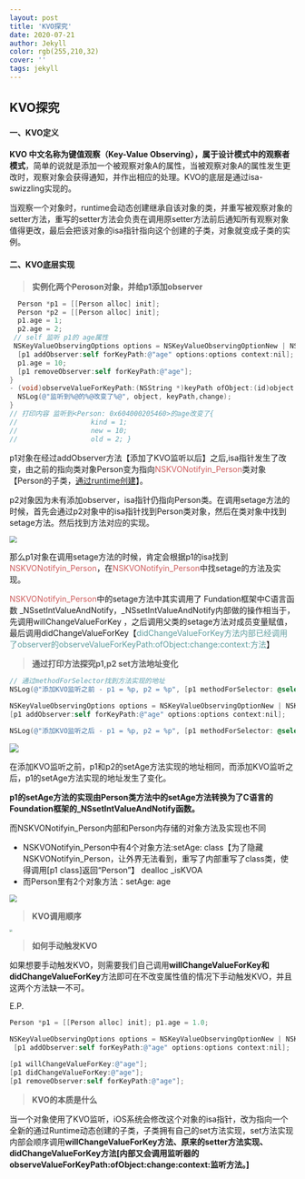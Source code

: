 ```yaml
---
layout: post
title: 'KVO探究'
date: 2020-07-21
author: Jekyll
color: rgb(255,210,32)
cover: ''
tags: jekyll
---
```


## KVO探究

#### 一、KVO定义

**KVO 中文名称为键值观察（Key-Value Observing），属于设计模式中的观察者模式**，简单的说就是添加一个被观察对象A的属性，当被观察对象A的属性发生更改时，观察对象会获得通知，并作出相应的处理。KVO的底层是通过isa-swizzling实现的。

当观察一个对象时，runtime会动态创建继承自该对象的类，并重写被观察对象的setter方法，重写的setter方法会负责在调用原setter方法前后通知所有观察对象值得更改，最后会把该对象的isa指针指向这个创建的子类，对象就变成子类的实例。

#### 二、KVO底层实现

> **实例化两个Peroson对象，并给p1添加observer**

```objective-c
  Person *p1 = [[Person alloc] init];    
  Person *p2 = [[Person alloc] init];    
  p1.age = 1;      
  p2.age = 2;    
 // self 监听 p1的 age属性    
 NSKeyValueObservingOptions options = NSKeyValueObservingOptionNew | NSKeyValueObservingOptionOld;     
  [p1 addObserver:self forKeyPath:@"age" options:options context:nil];    
  p1.age = 10;    
  [p1 removeObserver:self forKeyPath:@"age"]; 
} 
- (void)observeValueForKeyPath:(NSString *)keyPath ofObject:(id)object change:(NSDictionary<NSKeyValueChangeKey,id> *)change context:(void *)context {    
  NSLog(@"监听到%@的%@改变了%@", object, keyPath,change); 
} 
// 打印内容 监听到<Person: 0x604000205460>的age改变了{    
//					kind = 1;    
//					new = 10;    
//					old = 2; }
```

p1对象在经过addObserver方法【添加了KVO监听以后】之后,isa指针发生了改变，由之前的指向类对象Person变为指向<font color="#CD5C5C">NSKVONotifyin_Person</font>类对象【Person的子类，<u>通过runtime创建</u>】。

p2对象因为未有添加observer，isa指针仍指向Person类。在调用setage方法的时候，首先会通过p2对象中的isa指针找到Person类对象，然后在类对象中找到setage方法。然后找到方法对应的实现。

<img src="/Users/zhangyue/Desktop/截屏2020-07-21下午3.39.13.png" style="zoom:80%;" />



那么p1对象在调用setage方法的时候，肯定会根据p1的isa找到<font color="#CD5C5C">NSKVONotifyin_Person</font>，在<font color="#CD5C5C">NSKVONotifyin_Person</font>中找setage的方法及实现。

<font color="#CD5C5C">NSKVONotifyin_Person</font>中的setage方法中其实调用了 Fundation框架中C语言函数 _NSsetIntValueAndNotify，_NSsetIntValueAndNotify内部做的操作相当于，先调用willChangeValueForKey ，之后调用父类的setage方法对成员变量赋值，最后调用didChangeValueForKey【<font color="#5F9EA0">didChangeValueForKey方法内部已经调用了observer的observeValueForKeyPath:ofObject:change:context:方法</font>】



> **通过打印方法探究p1,p2 set方法地址变化**

```objective-c
// 通过methodForSelector找到方法实现的地址 
NSLog(@"添加KVO监听之前 - p1 = %p, p2 = %p", [p1 methodForSelector: @selector(setAge:)],[p2 methodForSelector: @selector(setAge:)]); 

NSKeyValueObservingOptions options = NSKeyValueObservingOptionNew | NSKeyValueObservingOptionOld; 
[p1 addObserver:self forKeyPath:@"age" options:options context:nil]; 

NSLog(@"添加KVO监听之后 - p1 = %p, p2 = %p", [p1 methodForSelector: @selector(setAge:)],[p2 methodForSelector: @selector(setAge:)]);
```

![](/Users/zhangyue/Desktop/截屏2020-07-21下午3.52.48.png)

在添加KVO监听之前，p1和p2的setAge方法实现的地址相同，而添加KVO监听之后，p1的setAge方法实现的地址发生了变化。

**p1的setAge方法的实现由Person类方法中的setAge方法转换为了C语言的Foundation框架的_NSsetIntValueAndNotify函数。**

而NSKVONotifyin_Person内部和Person内存储的对象方法及实现也不同

- NSKVONotifyin_Person中有4个对象方法:setAge: class【为了隐藏NSKVONotifyin_Person，让外界无法看到，重写了内部重写了class类，使得调用[p1 class]返回“Person”】 dealloc _isKVOA
- 而Person里有2个对象方法：setAge: age

<img src="/Users/zhangyue/Desktop/截屏2020-07-21下午4.02.30.png" style="zoom:80%;" />



> **KVO调用顺序**

<img src="/Users/zhangyue/Desktop/截屏2020-07-21下午4.38.34.png" style="zoom:30%;" />



> **如何手动触发KVO**

如果想要手动触发KVO，则需要我们自己调用**willChangeValueForKey和didChangeValueForKey**方法即可在不改变属性值的情况下手动触发KVO，并且这两个方法缺一不可。

E.P.

```objective-c
Person *p1 = [[Person alloc] init]; p1.age = 1.0;   

NSKeyValueObservingOptions options = NSKeyValueObservingOptionNew | NSKeyValueObservingOptionOld;
 [p1 addObserver:self forKeyPath:@"age" options:options context:nil];     

[p1 willChangeValueForKey:@"age"];
[p1 didChangeValueForKey:@"age"];     
[p1 removeObserver:self forKeyPath:@"age"];
```



> **KVO的本质是什么**

当一个对象使用了KVO监听，iOS系统会修改这个对象的isa指针，改为指向一个全新的通过Runtime动态创建的子类，子类拥有自己的set方法实现，set方法实现内部会顺序调用**willChangeValueForKey方法、原来的setter方法实现、didChangeValueForKey方法[内部又会调用监听器的observeValueForKeyPath:ofObject:change:context:监听方法。]**

